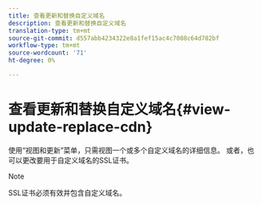 ```yaml
---
title: 查看更新和替换自定义域名
description: 查看更新和替换自定义域名
translation-type: tm+mt
source-git-commit: d557abb4234322e8a1fef15ac4c7088c64d782bf
workflow-type: tm+mt
source-wordcount: '71'
ht-degree: 0%

---
```



# 查看更新和替换自定义域名{#view-update-replace-cdn}

使用“视图和更新”菜单，只需视图一个或多个自定义域名的详细信息。
或者，也可以更改要用于自定义域名的SSL证书。

>[!NOTE]
>SSL证书必须有效并包含自定义域名。


